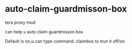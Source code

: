 # auto-claim-guardmisson-box
tera proxy mod 

can help u auto claim guardmisson box

Default is on,u can type command: claimbox to trun it off/on
